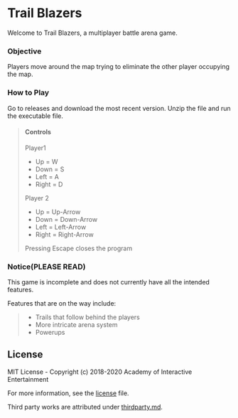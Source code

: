# Trail Blazers

Welcome to Trail Blazers, a multiplayer battle arena game.

### Objective
Players move around the map trying to eliminate the other player occupying the map.

### How to Play

Go to releases and download the most recent version. Unzip the file and run the executable file.

> #### Controls
> Player1
> - Up = W
> - Down = S
> - Left = A
> - Right = D
>
> Player 2
>  - Up = Up-Arrow
>  - Down = Down-Arrow
>  - Left = Left-Arrow
>  - Right = Right-Arrow
>
> Pressing Escape closes the program

### Notice(PLEASE READ)
This game is incomplete and does not currently have all the intended features.

Features that are on the way include:
> - Trails that follow behind the players
> - More intricate arena system
> - Powerups
## License

MIT License - Copyright (c) 2018-2020 Academy of Interactive Entertainment

For more information, see the [license][lic] file.

Third party works are attributed under [thirdparty.md][3p].

[lic]:license.md
[3p]:thirdparty.md
[raylib]:https://github.com/raysan5/raylib